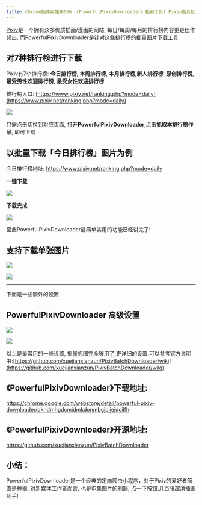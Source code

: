 ```yaml
---
title: Chrome插件英雄榜066 《PowerfulPixivDownloader》福利工具! Pixiv图片批量下载器
---
```


[Pixiv]( https://www.pixiv.net)是一个拥有众多优质插画/漫画的网站, 每日/每周/每月的排行榜内容更是佳作频出, 而PowerfulPixivDownloader是针对这些排行榜的批量图片下载工具

## 对7种排行榜进行下载

Pixiv有7个排行榜: **今日排行榜**, **本周排行榜**, **本月排行榜**,**新人排行榜**, **原创排行榜**, **最受男性欢迎排行榜**,  **最受女性欢迎排行榜**

排行榜入口: [https://www.pixiv.net/ranking.php?mode=daily](https://www.pixiv.net/ranking.php?mode=daily)



![](https://v2fy.com/asset/066_powerful_pixiv_downloader/7.png)

只需点击切换到对应页面, 打开**PowerfulPixivDownloader**,点击**抓取本排行榜作品**, 即可下载


## 以批量下载「今日排行榜」图片为例

今日排行榜地址: https://www.pixiv.net/ranking.php?mode=daily

**一键下载**

![](https://v2fy.com/asset/066_powerful_pixiv_downloader/download.gif)


**下载完成**


![](https://v2fy.com/asset/066_powerful_pixiv_downloader/d2.gif)


至此PowerfulPixivDownloader最简单实用的功能已经讲完了! 



## 支持下载单张图片

![](https://v2fy.com/asset/066_powerful_pixiv_downloader/ppd.gif)

![](https://v2fy.com/asset/066_powerful_pixiv_downloader/89.jpg)

---

下面是一些额外的设置


##  PowerfulPixivDownloader  高级设置


![](https://v2fy.com/asset/066_powerful_pixiv_downloader/001.png)



![](https://v2fy.com/asset/066_powerful_pixiv_downloader/003.png)


以上是最常用的一些设置, 批量抓图完全够用了,更详细的设置,可以参考官方说明书:[https://github.com/xuejianxianzun/PixivBatchDownloader/wiki](https://github.com/xuejianxianzun/PixivBatchDownloader/wiki)  


## 《PowerfulPixivDownloader》下载地址:

https://chrome.google.com/webstore/detail/powerful-pixiv-downloader/dkndmhgdcmjdmkdonmbgjpijejdcilfh

## 《PowerfulPixivDownloader》开源地址:

https://github.com/xuejianxianzun/PixivBatchDownloader

## 小结：

PowerfulPixivDownloader是一个经典的定向爬虫小程序，对于Pixiv的爱好者简直是神器, 对新媒体工作者而言, 也是屯集图片的利器, 点一下按钮,几百张超清插画到手! 

